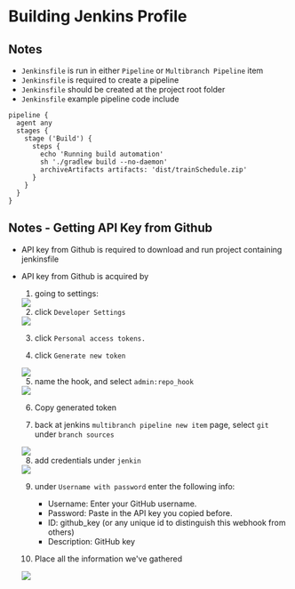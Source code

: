 # Building Jenkins Profile


## Notes
- `Jenkinsfile` is run in either `Pipeline` or `Multibranch Pipeline` item 
- `Jenkinsfile` is required to create a pipeline
- `Jenkinsfile` should be created at the project root folder
- `Jenkinsfile` example pipeline code include

```
pipeline {
  agent any
  stages {
    stage ('Build') {
      steps {
        echo 'Running build automation'
        sh './gradlew build --no-daemon'
        archiveArtifacts artifacts: 'dist/trainSchedule.zip'
      }
    }
  }
}
```

## Notes - Getting API Key from Github

- API key from Github is required to download and run project containing jenkinsfile
- API key from Github is acquired by
    1. going to settings:

    <img src="https://user-images.githubusercontent.com/6856382/224904182-170dd378-3e99-422b-82da-982e3f7b7e57.png">

    2.  click `Developer Settings`

    <img src="https://user-images.githubusercontent.com/6856382/224904438-c8353a4e-6fa0-4cad-9d55-70a2cd1e0887.png">

    3. click `Personal access tokens.`

    4. click `Generate new token`

    <img src="https://user-images.githubusercontent.com/6856382/224904667-bf3645db-de28-46e2-a983-1832e456acab.png">

    5. name the hook, and select `admin:repo_hook`

    <img src="https://user-images.githubusercontent.com/6856382/224904900-85e82fd4-33ce-4e53-aad4-2e5945d516da.png">

    6. Copy generated token

    7. back at jenkins `multibranch pipeline new item` page, select `git` under `branch sources`

    <img src="https://user-images.githubusercontent.com/6856382/224906036-434ecdd3-6daf-4d13-881a-32889e63f73b.png">

    8. add credentials under `jenkin`

    <img src="https://user-images.githubusercontent.com/6856382/224908427-f5abfa40-bd09-438a-b090-4ad5a9afe03f.png">

    9. under `Username with password` enter the following info:
        - Username: Enter your GitHub username.
        - Password: Paste in the API key you copied before.
        - ID: github_key (or any unique id to distinguish this webhook from others)
        - Description: GitHub key

    10. Place all the information we've gathered

    <img src="https://user-images.githubusercontent.com/6856382/224909197-24940552-eea4-4995-948f-abdbe3e55993.png">

#